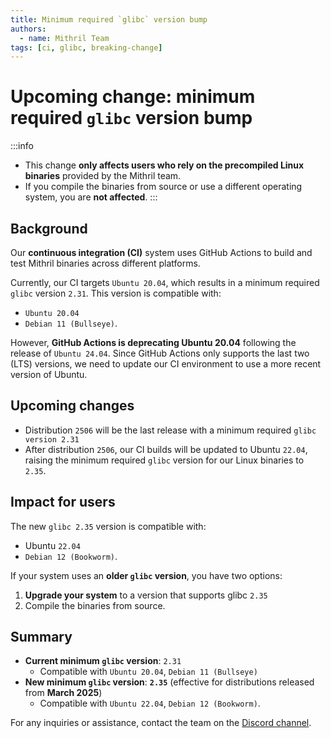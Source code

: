 ```yaml
---
title: Minimum required `glibc` version bump
authors:
  - name: Mithril Team
tags: [ci, glibc, breaking-change]
---
```


# Upcoming change: minimum required `glibc` version bump

:::info

- This change **only affects users who rely on the precompiled Linux binaries** provided by the Mithril team.
- If you compile the binaries from source or use a different operating system, you are **not affected**.
  :::

## Background

Our **continuous integration (CI)** system uses GitHub Actions to build and test Mithril binaries across different platforms.

Currently, our CI targets `Ubuntu 20.04`, which results in a minimum required `glibc` version `2.31`. This version is compatible with:

- `Ubuntu 20.04`
- `Debian 11 (Bullseye)`.

However, **GitHub Actions is deprecating Ubuntu 20.04** following the release of `Ubuntu 24.04`. Since GitHub Actions only supports the last two (LTS) versions, we need to update our CI environment to use a more recent version of Ubuntu.

## Upcoming changes

- Distribution `2506` will be the last release with a minimum required `glibc version 2.31`
- After distribution `2506`, our CI builds will be updated to Ubuntu `22.04`, raising the minimum required `glibc` version for our Linux binaries to `2.35`.

## Impact for users

The new `glibc 2.35` version is compatible with:

- Ubuntu `22.04`
- `Debian 12 (Bookworm)`.

If your system uses an **older `glibc` version**, you have two options:

1. **Upgrade your system** to a version that supports glibc `2.35`
2. Compile the binaries from source.

## Summary

- **Current minimum `glibc` version**: `2.31`
  - Compatible with `Ubuntu 20.04`, `Debian 11 (Bullseye)`
- **New minimum `glibc` version**: **`2.35`** (effective for distributions released from **March 2025**)
  - Compatible with `Ubuntu 22.04`, `Debian 12 (Bookworm)`.

For any inquiries or assistance, contact the team on the [Discord channel](https://discord.gg/5kaErDKDRq).
